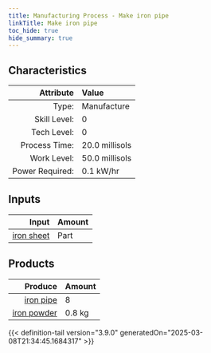 ```yaml
---
title: Manufacturing Process - Make iron pipe
linkTitle: Make iron pipe
toc_hide: true
hide_summary: true
---
```

<!-- This is generated by the MarsSim HelpGenertor, do not edit. -->


## Characteristics

| Attribute      | Value |
|--------:|:------|
|Type:|Manufacture|
|Skill Level:|0|
|Tech Level:|0|
|Process Time:|20.0 millisols|
|Work Level:|50.0 millisols|
|Power Required:|0.1 kW/hr|

## Inputs

| Input      | Amount |
|--------:|:------|
|[iron sheet](/docs/definitions/part/iron-sheet)|Part|1|

## Products


| Produce      | Amount |
|--------:|:------|
|[iron pipe](/docs/definitions/part/iron-pipe)|8|
|[iron powder](/docs/definitions/resource/iron-powder)|0.8 kg|



{{< definition-tail version="3.9.0" generatedOn="2025-03-08T21:34:45.1684317" >}}




